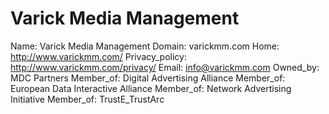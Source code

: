 
# Varick Media Management

Name: Varick Media Management
Domain: varickmm.com
Home: http://www.varickmm.com/
Privacy_policy: http://www.varickmm.com/privacy/
Email: info@varickmm.com
Owned_by: MDC Partners
Member_of: Digital Advertising Alliance
Member_of: European Data Interactive Alliance
Member_of: Network Advertising Initiative
Member_of: TrustE_TrustArc

